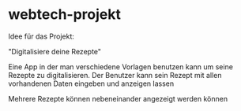 # webtech-projekt

Idee für das Projekt:

"Digitalisiere deine Rezepte" 

Eine App in der man verschiedene Vorlagen benutzen kann um seine Rezepte zu digitalisieren. 
Der Benutzer kann sein Rezept mit allen vorhandenen Daten eingeben und anzeigen lassen

Mehrere Rezepte können nebeneinander angezeigt werden können
